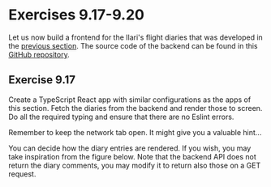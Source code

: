 # Exercises 9.17-9.20

Let us now build a frontend for the Ilari's flight diaries that was developed in the [previous section](https://fullstackopen.com/en/part9/typing_an_express_app). The source code of the backend can be found in this [GitHub repository](https://github.com/fullstack-hy2020/flight-diary).

## Exercise 9.17

Create a TypeScript React app with similar configurations as the apps of this section. Fetch the diaries from the backend and render those to screen. Do all the required typing and ensure that there are no Eslint errors.

Remember to keep the network tab open. It might give you a valuable hint...

You can decide how the diary entries are rendered. If you wish, you may take inspiration from the figure below. Note that the backend API does not return the diary comments, you may modify it to return also those on a GET request.
